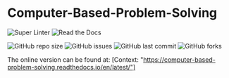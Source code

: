 # Computer-Based-Problem-Solving

![Super Linter](https://github.com/Mr-Coxall/Computer-Based-Problem-Solving/workflows/Super%20Linter/badge.svg)
![Read the Docs](https://img.shields.io/readthedocs/computer-based-problem-solving.svg)

![GitHub repo size](https://img.shields.io/github/repo-size/mr-coxall/Computer-Based-Problem-Solving.svg)
![GitHub issues](https://img.shields.io/github/issues/mr-coxall/Computer-Based-Problem-Solving.svg)
![GitHub last commit](https://img.shields.io/github/last-commit/mr-coxall/Computer-Based-Problem-Solving.svg)
![GitHub forks](https://img.shields.io/github/forks/mr-coxall/Computer-Based-Problem-Solving.svg?style=social)

The online version can be found at:
[Context: "https://computer-based-problem-solving.readthedocs.io/en/latest/"]
